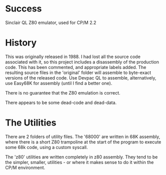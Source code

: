 # Success
Sinclair QL Z80 emulator, used for CP/M 2.2

# History
This was originally released in 1988. I had lost all the source code associated with it, so this project includes a disassembly of the production code. This has been commented, and appropriate labels added. The resulting source files in the 'original' folder will assemble to byte-exact versions of the released code. Use Devpac QL to assemble, alternatively, use Easy68K for assembly (until I find a better one).

There is no guarantee that the Z80 emulation is correct.

There appears to be some dead-code and dead-data.

# The Utilities

There are 2 folders of utility files. The '68000' are written in 68K assembly, where there is a short Z80 trampoline at the start of the program to execute some 68k code, using a custom syscall.

The 'z80' utilities are written completely in z80 assembly. They tend to be the simpler, smaller, utilities - or where it makes sense to do it within the CP/M environment.


